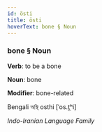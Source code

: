 ```yaml
---
id: östi
title: östi
hoverText: bone § Noun
---
```


### bone § Noun

**Verb**: to be a bone

**Noun**: bone

**Modifier**: bone-related

Bengali অস্থি osthi [ˈos.t̪ʰi]

*Indo-Iranian Language Family*